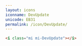 ```yaml
---
layout: icons
iconname: DevUpdate
unicode: EB31
permalink: /icon/DevUpdate/
---
```


``` html
<i class="mi mi-DevUpdate"></i>
```
